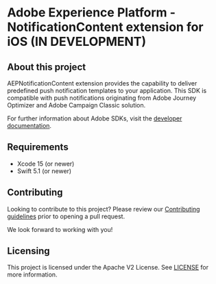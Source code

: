 # Adobe Experience Platform - NotificationContent extension for iOS (IN DEVELOPMENT)

## About this project
AEPNotificationContent extension provides the capability to deliver predefined push notification templates to your application. This SDK is compatible with push notifications originating from Adobe Journey Optimizer and Adobe Campaign Classic solution.

For further information about Adobe SDKs, visit the [developer documentation](https://developer.adobe.com/client-sdks/documentation/).

## Requirements
- Xcode 15 (or newer)
- Swift 5.1 (or newer)

## Contributing
Looking to contribute to this project? Please review our [Contributing guidelines](./.github/CONTRIBUTING.md) prior to opening a pull request.

We look forward to working with you!

## Licensing
This project is licensed under the Apache V2 License. See [LICENSE](./LICENSE) for more information.

